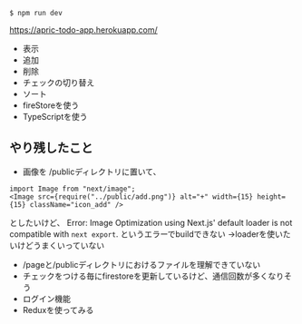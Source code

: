 ```
$ npm run dev
```
https://apric-todo-app.herokuapp.com/

- 表示
- 追加
- 削除
- チェックの切り替え
- ソート
- fireStoreを使う
- TypeScriptを使う

## やり残したこと
- 画像を /publicディレクトリに置いて、
```
import Image from "next/image";
<Image src={require("../public/add.png")} alt="+" width={15} height={15} className="icon_add" />
```
としたいけど、
Error: Image Optimization using Next.js' default loader is not compatible with `next export`. というエラーでbuildできない
→loaderを使いたいけどうまくいっていない
- /pageと/publicディレクトリにおけるファイルを理解できていない
- チェックをつける毎にfirestoreを更新しているけど、通信回数が多くなりそう
- ログイン機能
- Reduxを使ってみる
